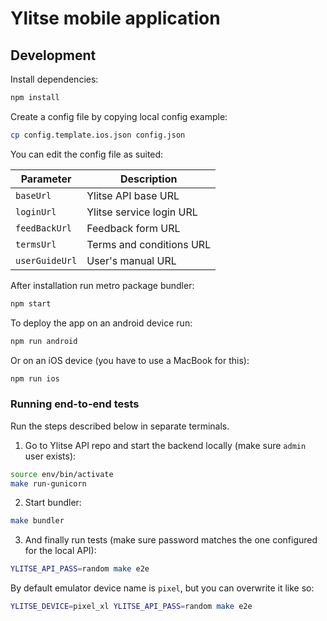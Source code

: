 # Ylitse mobile application

## Development

Install dependencies:

```sh
npm install
```

Create a config file by copying local config example:

```sh
cp config.template.ios.json config.json
```

You can edit the config file as suited:

| Parameter      | Description              |
| -------------- | ------------------------ |
| `baseUrl`      | Ylitse API base URL      |
| `loginUrl`     | Ylitse service login URL |
| `feedBackUrl`  | Feedback form URL        |
| `termsUrl`     | Terms and conditions URL |
| `userGuideUrl` | User's manual URL        |

After installation run metro package bundler:

```sh
npm start
```

To deploy the app on an android device run:

```sh
npm run android
```

Or on an iOS device (you have to use a MacBook for this):

```sh
npm run ios
```

### Running end-to-end tests

Run the steps described below in separate terminals.

1. Go to Ylitse API repo and start the backend locally (make sure `admin`
   user exists):

```sh
source env/bin/activate
make run-gunicorn
```

2. Start bundler:

```sh
make bundler
```

3. And finally run tests (make sure password matches the one configured for
   the local API):

```sh
YLITSE_API_PASS=random make e2e
```

By default emulator device name is `pixel`, but you can overwrite it like so:

```sh
YLITSE_DEVICE=pixel_xl YLITSE_API_PASS=random make e2e
```
